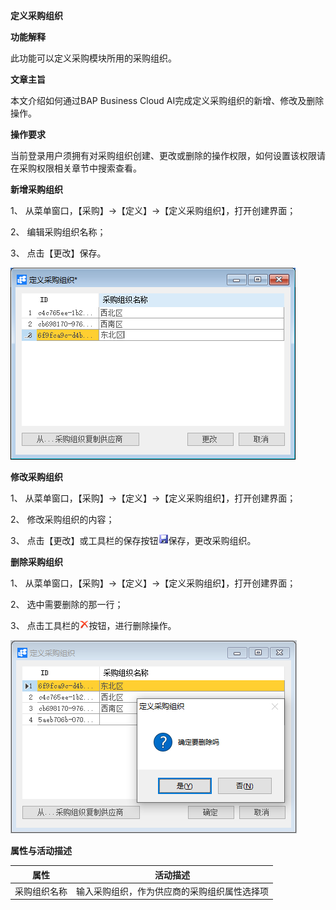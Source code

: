 **定义采购组织**

**功能解释**

此功能可以定义采购模块所用的采购组织。

**文章主旨**

本文介绍如何通过BAP Business Cloud AI完成定义采购组织的新增、修改及删除操作。

**操作要求**

当前登录用户须拥有对采购组织创建、更改或删除的操作权限，如何设置该权限请在采购权限相关章节中搜索查看。

**新增采购组织**

1、 从菜单窗口，【采购】->【定义】->【定义采购组织】，打开创建界面；

2、 编辑采购组织名称；

3、 点击【更改】保存。

![img](图片/定义采购组织1.png)

**修改采购组织**

1、 从菜单窗口，【采购】->【定义】->【定义采购组织】，打开创建界面；

2、 修改采购组织的内容；

3、 点击【更改】或工具栏的保存按钮![img](新建文件夹/定义采购组织3.png)保存，更改采购组织。

**删除采购组织**

1、 从菜单窗口，【采购】->【定义】->【定义采购组织】，打开创建界面；

2、 选中需要删除的那一行；

3、 点击工具栏的![img](新建文件夹/定义采购组织4.png)按钮，进行删除操作。

![img](图片/定义采购组织2.png)

**属性与活动描述**

| **属性**     | **活动描述**                                 |
| ------------ | -------------------------------------------- |
| 采购组织名称 | 输入采购组织，作为供应商的采购组织属性选择项 |

 
